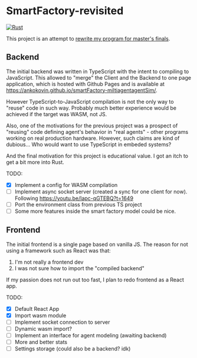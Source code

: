 # SmartFactory-revisited
[![Rust](https://github.com/ankokovin/smartFactory-Rust/actions/workflows/rust.yml/badge.svg?branch=main)](https://github.com/ankokovin/smartFactory-Rust/actions/workflows/rust.yml)

This project is an attempt to [rewrite my program for master's finals](https://github.com/ankokovin/smartFactory-miltiagentagentSim).

## Backend
The initial backend was written in TypeScript with the intent to compiling to JavaScript. This allowed to "merge" the Client and the Backend to one page application, which is hosted with Github Pages and is available at https://ankokovin.github.io/smartFactory-miltiagentagentSim/.

However TypeScript-to-JavaScript compilation is not the only way to "reuse" code in such way. Probably much better experience would be achieved if the target was WASM, not JS.

Also, one of the motivations for the previous project was a prospect of "reusing" code defining agent's behavior in "real agents" - other programs working on real production hardware. However, such claims are kind of dubious... Who would want to use TypeScript in embeded systems?

And the final motivation for this project is educational value. I got an itch to get a bit more into Rust.


TODO:
- [x] Implement a config for WASM compilation
- [ ] Implement async socket server (created a sync for one client for now). Following https://youtu.be/Iapc-qGTEBQ?t=1649 
- [ ] Port the environment class from previous TS project
- [ ] Some more features inside the smart factory model could be nice.

## Frontend
The initial frontend is a single page based on vanilla JS. The reason for not using a framework such as React was that:
1. I'm not really a frontend dev
2. I was not sure how to import the "compiled backend"

If my passion does not run out too fast, I plan to redo frontend as a React app.

TODO:
- [x] Default React App
- [x] Import wasm module
- [ ] Implement socket connection to server
- [ ] Dynamic wasm import?
- [ ] Implement an interface for agent modeling (awaiting backend)  
- [ ] More and better stats
- [ ] Settings storage (could also be a backend? idk)
